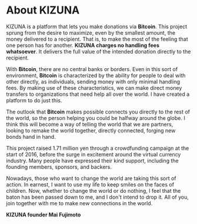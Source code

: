 # About KIZUNA

KIZUNA is a platform that lets you make donations via **Bitcoin**.
This project sprung from the desire to maximize, even by the smallest amount, the money delivered to a recipient.
That is, to make the most of the feeling that one person has for another.
**KIZUNA charges no handling fees whatsoever**.
It delivers the full value of the intended donation directly to the recipient.


With **Bitcoin**, there are no central banks or borders.
Even in this sort of environment, **Bitcoin** is characterized by the ability for people to deal with other directly, as individuals, sending money with only minimal handling fees. By making use of these characteristics, we can make direct money transfers to organizations that need help all over the world. I have created a platform to do just this.


The outlook that **Bitcoin** makes possible connects you directly to the rest of the world, so the person helping you could be halfway around the globe. I think this will become a way of telling the world that we are partners, looking to remake the world together, directly connected, forging new bonds hand in hand.


This project raised 1.71 million yen through a crowdfunding campaign at the start of 2016, before the surge in excitement around the virtual currency industry. Many people have expressed their kind support, including the founding members, sponsors, and backers.


Nowadays, those who want to change the world are taking this sort of action. In earnest, I want to use my life to keep smiles on the faces of children. Now, whether to change the world or do nothing, I feel that the baton has been passed down to me, and I don't intend to drop it.
All of you, join together with me to make new connections in the world.

**KIZUNA founder Mai Fujimoto**
